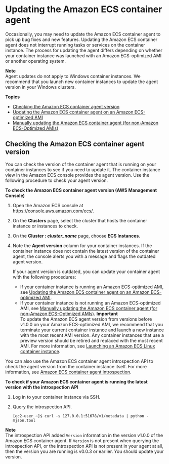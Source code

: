 # Updating the Amazon ECS container agent<a name="ecs-agent-update"></a>

Occasionally, you may need to update the Amazon ECS container agent to pick up bug fixes and new features\. Updating the Amazon ECS container agent does not interrupt running tasks or services on the container instance\. The process for updating the agent differs depending on whether your container instance was launched with an Amazon ECS\-optimized AMI or another operating system\.

**Note**  
Agent updates do not apply to Windows container instances\. We recommend that you launch new container instances to update the agent version in your Windows clusters\.

**Topics**
+ [Checking the Amazon ECS container agent version](#checking_agent_version)
+ [Updating the Amazon ECS container agent on an Amazon ECS\-optimized AMI](agent-update-ecs-ami.md)
+ [Manually updating the Amazon ECS container agent \(for non\-Amazon ECS\-Optimized AMIs\)](manually_update_agent.md)

## Checking the Amazon ECS container agent version<a name="checking_agent_version"></a>

You can check the version of the container agent that is running on your container instances to see if you need to update it\. The container instance view in the Amazon ECS console provides the agent version\. Use the following procedure to check your agent version\.

**To check the Amazon ECS container agent version \(AWS Management Console\)**

1. Open the Amazon ECS console at [https://console\.aws\.amazon\.com/ecs/](https://console.aws.amazon.com/ecs/)\.

1. On the **Clusters** page, select the cluster that hosts the container instance or instances to check\.

1. On the **Cluster : *cluster\_name*** page, choose **ECS Instances**\.

1. Note the **Agent version** column for your container instances\. If the container instance does not contain the latest version of the container agent, the console alerts you with a message and flags the outdated agent version\.

   If your agent version is outdated, you can update your container agent with the following procedures:
   + If your container instance is running an Amazon ECS\-optimized AMI, see [Updating the Amazon ECS container agent on an Amazon ECS\-optimized AMI](agent-update-ecs-ami.md)\.
   + If your container instance is not running an Amazon ECS\-optimized AMI, see [Manually updating the Amazon ECS container agent \(for non\-Amazon ECS\-Optimized AMIs\)](manually_update_agent.md)\.
**Important**  
To update the Amazon ECS agent version from versions before v1\.0\.0 on your Amazon ECS\-optimized AMI, we recommend that you terminate your current container instance and launch a new instance with the most recent AMI version\. Any container instances that use a preview version should be retired and replaced with the most recent AMI\. For more information, see [Launching an Amazon ECS Linux container instance](launch_container_instance.md)\.

You can also use the Amazon ECS container agent introspection API to check the agent version from the container instance itself\. For more information, see [Amazon ECS container agent introspection](ecs-agent-introspection.md)\.

**To check if your Amazon ECS container agent is running the latest version with the introspection API**

1. Log in to your container instance via SSH\.

1. Query the introspection API\.

   ```
   [ec2-user ~]$ curl -s 127.0.0.1:51678/v1/metadata | python -mjson.tool
   ```
**Note**  
The introspection API added `Version` information in the version v1\.0\.0 of the Amazon ECS container agent\. If `Version` is not present when querying the introspection API, or the introspection API is not present in your agent at all, then the version you are running is v0\.0\.3 or earlier\. You should update your version\.